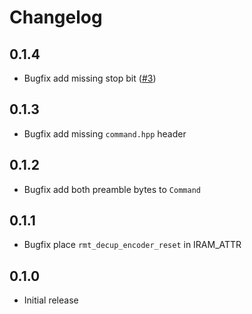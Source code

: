 # Changelog

## 0.1.4
- Bugfix add missing stop bit ([#3](https://github.com/ZIMO-Elektronik/DECUP/issues/3))

## 0.1.3
- Bugfix add missing `command.hpp` header

## 0.1.2
- Bugfix add both preamble bytes to `Command`

## 0.1.1
- Bugfix place `rmt_decup_encoder_reset` in IRAM_ATTR

## 0.1.0
- Initial release